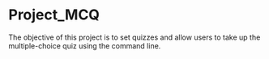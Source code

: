 # Project_MCQ
The objective of this project is to set quizzes and allow users to take up the multiple-choice quiz using the command line. 
